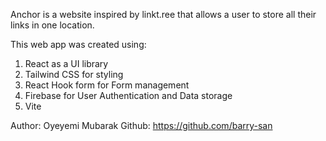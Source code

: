 Anchor is a website inspired by linkt.ree that allows a user to store all their links in one location.

This web app was created using:
1. React as a UI library
2. Tailwind CSS for styling
3. React Hook form for Form management
4. Firebase for User Authentication and Data storage
5. Vite

Author: Oyeyemi Mubarak
Github: https://github.com/barry-san